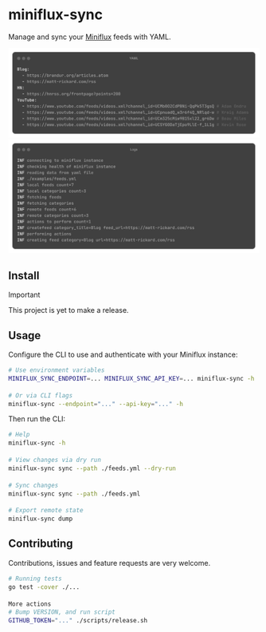 # miniflux-sync

Manage and sync your [Miniflux](https://github.com/miniflux/v2) feeds with YAML.

![YAML config](./.resources/config.png)
 ![Logs](./.resources/logs.png)
 
 ## Install
 
 > [!IMPORTANT]
 > This project is yet to make a release.
 
 ## Usage

 Configure the CLI to use and authenticate with your Miniflux instance:

```bash
# Use environment variables
MINIFLUX_SYNC_ENDPOINT=... MINIFLUX_SYNC_API_KEY=... miniflux-sync -h

# Or via CLI flags
miniflux-sync --endpoint="..." --api-key="..." -h
```

Then run the CLI:
 
 ```bash
 # Help
 miniflux-sync -h
 
 # View changes via dry run
 miniflux-sync sync --path ./feeds.yml --dry-run
 
 # Sync changes
 miniflux-sync sync --path ./feeds.yml
 
 # Export remote state
 miniflux-sync dump
 ```
 

## Contributing
 
 Contributions, issues and feature requests are very welcome.
 
 ```bash
 # Running tests
 go test -cover ./...

 More actions
# Bump VERSION, and run script
GITHUB_TOKEN="..." ./scripts/release.sh
 ```
